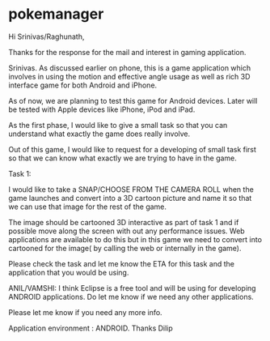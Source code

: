 pokemanager
===========
Hi Srinivas/Raghunath,


Thanks for the response for the mail and interest in gaming application.


Srinivas.
As discussed earlier on phone, this is a game application which involves in using the motion and effective angle usage as well as rich 3D interface game for both Android and iPhone.


As of now, we are planning to test this game for Android devices. Later will be tested with Apple devices like iPhone, iPod and iPad.


As the first phase, I would like to give a small task so that you can understand what exactly the game does really involve. 


Out of this game, I would like to request for a developing of small task first so that we can know what exactly we are trying to have in the game. 




Task 1:


I would like to take a SNAP/CHOOSE FROM THE CAMERA ROLL when the game launches and convert into a 3D cartoon picture and name it so that we can use that image for the rest of the game. 


The image should be cartooned 3D interactive as part of task 1 and if possible move along the screen with out any performance issues. Web applications are available to do this but in this game we need to convert into cartooned for the image( by calling the web or internally in the game).


Please check the task and let me know the ETA for this task and the application that you would be using. 


ANIL/VAMSHI:
I think Eclipse is a free tool and will be using for developing ANDROID applications. Do let me know if we need any other applications.


Please let me know if you need any more info.


Application environment : ANDROID.
Thanks
Dilip
